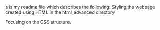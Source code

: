 s is my readme file which describes the following: Styling the webpage created using HTML in the html_advanced directory

Focusing on the CSS structure. 

